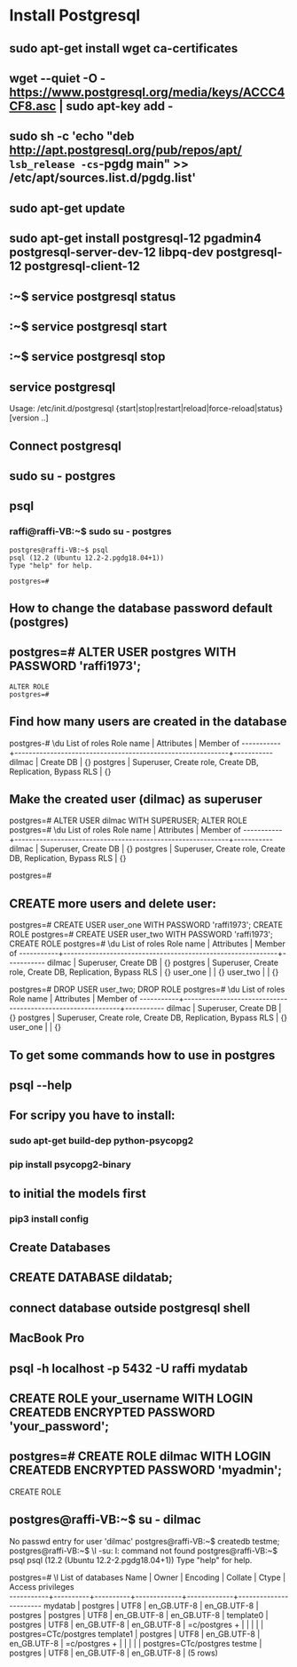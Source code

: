 # Install Postgresql

## sudo apt-get install wget ca-certificates
## wget --quiet -O - https://www.postgresql.org/media/keys/ACCC4CF8.asc | sudo apt-key add -
## sudo sh -c 'echo "deb http://apt.postgresql.org/pub/repos/apt/ `lsb_release -cs`-pgdg main" >> /etc/apt/sources.list.d/pgdg.list'

## sudo apt-get update
## sudo apt-get install postgresql-12 pgadmin4 postgresql-server-dev-12 libpq-dev postgresql-12 postgresql-client-12

## :~$ service postgresql status
## :~$ service postgresql start
## :~$ service postgresql stop
## service postgresql 
Usage: /etc/init.d/postgresql {start|stop|restart|reload|force-reload|status} [version ..]



## Connect postgresql
## sudo su - postgres
## psql
### raffi@raffi-VB:~$ sudo su - postgres
	postgres@raffi-VB:~$ psql
	psql (12.2 (Ubuntu 12.2-2.pgdg18.04+1))
	Type "help" for help.

	postgres=# 

## How to change the database password default (postgres)
## postgres=# ALTER USER postgres WITH PASSWORD 'raffi1973';
	ALTER ROLE
	postgres=# 

## Find how many users are created in the database
postgres-# \du
                                   List of roles
 Role name |                         Attributes                         | Member of 
-----------+------------------------------------------------------------+-----------
 dilmac    | Create DB                                                  | {}
 postgres  | Superuser, Create role, Create DB, Replication, Bypass RLS | {}

## Make the created user (dilmac) as superuser 

postgres=# ALTER USER dilmac WITH SUPERUSER;
ALTER ROLE
postgres=# \du
                                   List of roles
 Role name |                         Attributes                         | Member of 
-----------+------------------------------------------------------------+-----------
 dilmac    | Superuser, Create DB                                       | {}
 postgres  | Superuser, Create role, Create DB, Replication, Bypass RLS | {}

postgres=# 

## CREATE more users and delete user:
postgres=# CREATE USER user_one WITH PASSWORD 'raffi1973';
CREATE ROLE
postgres=# CREATE USER user_two WITH PASSWORD 'raffi1973';
CREATE ROLE
postgres=# \du
                                   List of roles
 Role name |                         Attributes                         | Member of 
-----------+------------------------------------------------------------+-----------
 dilmac    | Superuser, Create DB                                       | {}
 postgres  | Superuser, Create role, Create DB, Replication, Bypass RLS | {}
 user_one  |                                                            | {}
 user_two  |                                                            | {}

postgres=# DROP USER user_two;
DROP ROLE
postgres=# \du
                                   List of roles
 Role name |                         Attributes                         | Member of 
-----------+------------------------------------------------------------+-----------
 dilmac    | Superuser, Create DB                                       | {}
 postgres  | Superuser, Create role, Create DB, Replication, Bypass RLS | {}
 user_one  |                                                            | {}




## To get some commands how to use in postgres
## psql --help 


## For scripy you have to install:
### sudo apt-get build-dep python-psycopg2
### pip install psycopg2-binary

## to initial the models first
### pip3 install config 

## Create Databases
## CREATE DATABASE dildatab;

## connect database outside postgresql shell

## MacBook Pro
## psql -h localhost -p 5432 -U raffi mydatab

## CREATE ROLE your_username WITH LOGIN CREATEDB ENCRYPTED PASSWORD 'your_password';

## postgres=# CREATE ROLE dilmac WITH LOGIN CREATEDB ENCRYPTED PASSWORD 'myadmin';
CREATE ROLE

## postgres@raffi-VB:~$ su - dilmac
No passwd entry for user 'dilmac'
postgres@raffi-VB:~$ createdb testme;
postgres@raffi-VB:~$ \l
-su: l: command not found
postgres@raffi-VB:~$ psql
psql (12.2 (Ubuntu 12.2-2.pgdg18.04+1))
Type "help" for help.

postgres=# \l
                                  List of databases
   Name    |  Owner   | Encoding |   Collate   |    Ctype    |   Access privileges   
-----------+----------+----------+-------------+-------------+-----------------------
 mydatab   | postgres | UTF8     | en_GB.UTF-8 | en_GB.UTF-8 | 
 postgres  | postgres | UTF8     | en_GB.UTF-8 | en_GB.UTF-8 | 
 template0 | postgres | UTF8     | en_GB.UTF-8 | en_GB.UTF-8 | =c/postgres          +
           |          |          |             |             | postgres=CTc/postgres
 template1 | postgres | UTF8     | en_GB.UTF-8 | en_GB.UTF-8 | =c/postgres          +
           |          |          |             |             | postgres=CTc/postgres
 testme    | postgres | UTF8     | en_GB.UTF-8 | en_GB.UTF-8 | 
(5 rows)

##
##
##
##
##
##
##
##
##
##
##
##
##
##
##
##